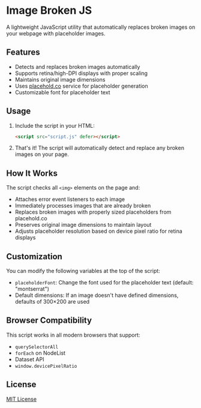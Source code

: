 # Image Broken JS

A lightweight JavaScript utility that automatically replaces broken images on your webpage with placeholder images.

## Features

- Detects and replaces broken images automatically
- Supports retina/high-DPI displays with proper scaling
- Maintains original image dimensions
- Uses [placehold.co](https://placehold.co) service for placeholder generation
- Customizable font for placeholder text

## Usage

1. Include the script in your HTML:

    ```html
    <script src="script.js" defer></script>
    ```

2. That's it! The script will automatically detect and replace any broken images on your page.

## How It Works

The script checks all `<img>` elements on the page and:

- Attaches error event listeners to each image
- Immediately processes images that are already broken
- Replaces broken images with properly sized placeholders from placehold.co
- Preserves original image dimensions to maintain layout
- Adjusts placeholder resolution based on device pixel ratio for retina displays

## Customization

You can modify the following variables at the top of the script:

- `placeholderFont`: Change the font used for the placeholder text (default: "montserrat")
- Default dimensions: If an image doesn't have defined dimensions, defaults of 300×200 are used

## Browser Compatibility

This script works in all modern browsers that support:

- `querySelectorAll`
- `forEach` on NodeList
- Dataset API
- `window.devicePixelRatio`

## License

[MIT License](https://opensource.org/licenses/MIT)
